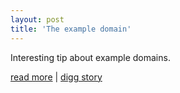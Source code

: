 ```yaml
---
layout: post
title: 'The example domain'
---
```

Interesting tip about example domains.  
  
[read more](http://www.madskristensen.dk/blog/The+Example+Domain.aspx) | [digg story](http://digg.com/programming/The_example_domain)
